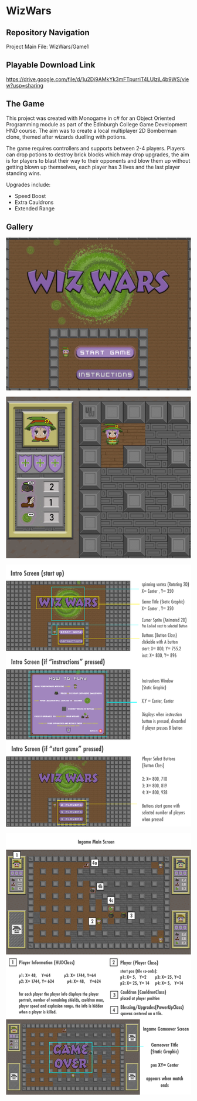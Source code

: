 # WizWars

## Repository Navigation 

Project Main File: WizWars/Game1

## Playable Download Link 

https://drive.google.com/file/d/1u2Di9AMkYk3mFTpurriT4LUlzjL4b9WS/view?usp=sharing

## The Game

This project was created with Monogame in c# for an Object Oriented Programming module as part of the Edinburgh College Game Development HND course.
The aim was to create a local multiplayer 2D Bomberman clone, themed after wizards duelling with potions. 

The game requires controllers and supports between 2-4 players. Players can drop potions to destroy brick blocks which may drop upgrades, the aim is for players to blast their way to their opponents and blow them up without getting blown up themselves, each player has 3 lives and the last player standing wins. 

Upgrades include:

* Speed Boost
* Extra Cauldrons
* Extended Range

## Gallery

![alt text](https://github.com/dv-dev-6000/WizWars/blob/master/Gallery/WizTitle.gif)

![alt text](https://github.com/dv-dev-6000/WizWars/blob/master/Gallery/WizDemo.gif)

![alt text](https://github.com/dv-dev-6000/WizWars/blob/master/Gallery/IntroScreen.png)

![alt text](https://github.com/dv-dev-6000/WizWars/blob/master/Gallery/inGame.png)
